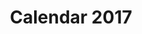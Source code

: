 ---
title: Calendar 2017
description: Character Designing, Illustration
categories:
- ILLUSTRATION & ART
layout: portfolio_detail
background-class: portBgImg
background-image: "/assets/img/portfolio/calender/calender_thumbnail.png"
porject_title: Calendar 2017
porject_subtitle: Character Designing, Illustration
porject_apple_imglink: ""
porject_android_imglink: ""
project_detail: One of the first Little Brahma product which captures our creative prowess. The Calendar features unique style illustrations featuring the famous trimurthis in all their glory. It also states facts about Brahma - Our Lord Creator, one for each month of the year. The last leaf of the calender showcases all the Little Brahmas (artists) who created this brillant piece of art.
whatWeDoList:
- Character Designing
- Illustration
- 
img: "/assets/img/portfolio/calender/2.png"
imgContent:  Calendar for 2017

variation_img1: "/assets/img/portfolio/calender/7.png"
variation_img2: "/assets/img/portfolio/calender/8.png"
variation_img3: "/assets/img/portfolio/calender/9.png"
---